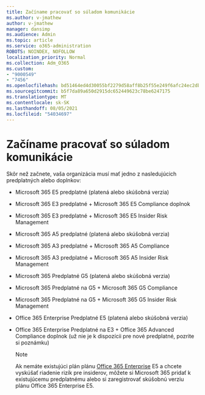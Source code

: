 ```yaml
---
title: Začíname pracovať so súladom komunikácie
ms.author: v-jmathew
author: v-jmathew
manager: dansimp
ms.audience: Admin
ms.topic: article
ms.service: o365-administration
ROBOTS: NOINDEX, NOFOLLOW
localization_priority: Normal
ms.collection: Adm_O365
ms.custom:
- "9000549"
- "7456"
ms.openlocfilehash: bd51464ed4d30055bf2279d58aff8b25f55e249f6afc24ec2db227a1e9bdfbad
ms.sourcegitcommit: b5f7da89a650d2915dc652449623c78be6247175
ms.translationtype: MT
ms.contentlocale: sk-SK
ms.lasthandoff: 08/05/2021
ms.locfileid: "54034697"
---
```

# <a name="get-started-with-communication-compliance"></a>Začíname pracovať so súladom komunikácie

Skôr než začnete, vaša organizácia musí mať jedno z nasledujúcich predplatných alebo doplnkov:

* Microsoft 365 E5 predplatné (platená alebo skúšobná verzia)
* Microsoft 365 E3 predplatné + Microsoft 365 E5 Compliance doplnok
* Microsoft 365 E3 predplatné + Microsoft 365 E5 Insider Risk Management
* Microsoft 365 A5 predplatné (platená alebo skúšobná verzia)
* Microsoft 365 A3 predplatné + Microsoft 365 A5 Compliance
* Microsoft 365 A3 predplatné + Microsoft 365 A5 Insider Risk Management
* Microsoft 365 Predplatné G5 (platená alebo skúšobná verzia)
* Microsoft 365 Predplatné na G5 + Microsoft 365 G5 Compliance
* Microsoft 365 Predplatné na G5 + Microsoft 365 G5 Insider Risk Management
* Office 365 Enterprise Predplatné E5 (platená alebo skúšobná verzia)
* Office 365 Enterprise Predplatné na E3 + Office 365 Advanced Compliance doplnok (už nie je k dispozícii pre nové predplatné, pozrite si poznámku)

    > [!NOTE]
    > Ak nemáte existujúci plán plánu [Office 365 Enterprise](https://go.microsoft.com/fwlink/?linkid=2130508) E5 a chcete vyskúšať riadenie rizík pre insiderov, môžete si Microsoft 365 pridať k existujúcemu predplatnému alebo si zaregistrovať skúšobnú verziu plánu Office 365 Enterprise E5.
